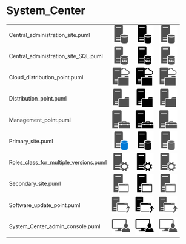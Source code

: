# System_Center

|   |   |   |   |
|---|---|---|---|
| Central_administration_site.puml | ![MSIMG_CENTRALADMINISTRATIONSITE_C](central_administration_site.png) | ![MSIMG_CENTRALADMINISTRATIONSITE_M](central_administration_site_mono.png) | ![MSIMG_CENTRALADMINISTRATIONSITE_G](central_administration_site_gray.png) | 
| Central_administration_site_SQL.puml | ![MSIMG_CENTRALADMINISTRATIONSITESQL_C](central_administration_site_sql.png) | ![MSIMG_CENTRALADMINISTRATIONSITESQL_M](central_administration_site_sql_mono.png) | ![MSIMG_CENTRALADMINISTRATIONSITESQL_G](central_administration_site_sql_gray.png) | 
| Cloud_distribution_point.puml | ![MSIMG_CLOUDDISTRIBUTIONPOINT_C](cloud_distribution_point.png) | ![MSIMG_CLOUDDISTRIBUTIONPOINT_M](cloud_distribution_point_mono.png) | ![MSIMG_CLOUDDISTRIBUTIONPOINT_G](cloud_distribution_point_gray.png) | 
| Distribution_point.puml | ![MSIMG_DISTRIBUTIONPOINT_C](distribution_point.png) | ![MSIMG_DISTRIBUTIONPOINT_M](distribution_point_mono.png) | ![MSIMG_DISTRIBUTIONPOINT_G](distribution_point_gray.png) | 
| Management_point.puml | ![MSIMG_MANAGEMENTPOINT_C](management_point.png) | ![MSIMG_MANAGEMENTPOINT_M](management_point_mono.png) | ![MSIMG_MANAGEMENTPOINT_G](management_point_gray.png) | 
| Primary_site.puml | ![MSIMG_PRIMARYSITE_C](primary_site.png) | ![MSIMG_PRIMARYSITE_M](primary_site_mono.png) | ![MSIMG_PRIMARYSITE_G](primary_site_gray.png) | 
| Roles_class_for_multiple_versions.puml | ![MSIMG_ROLESCLASSFORMULTIPLEVERSIONS_C](roles_class_for_multiple_versions.png) | ![MSIMG_ROLESCLASSFORMULTIPLEVERSIONS_M](roles_class_for_multiple_versions_mono.png) | ![MSIMG_ROLESCLASSFORMULTIPLEVERSIONS_G](roles_class_for_multiple_versions_gray.png) | 
| Secondary_site.puml | ![MSIMG_SECONDARYSITE_C](secondary_site.png) | ![MSIMG_SECONDARYSITE_M](secondary_site_mono.png) | ![MSIMG_SECONDARYSITE_G](secondary_site_gray.png) | 
| Software_update_point.puml | ![MSIMG_SOFTWAREUPDATEPOINT_C](software_update_point.png) | ![MSIMG_SOFTWAREUPDATEPOINT_M](software_update_point_mono.png) | ![MSIMG_SOFTWAREUPDATEPOINT_G](software_update_point_gray.png) | 
| System_Center_admin_console.puml | ![MSIMG_SYSTEMCENTERADMINCONSOLE_C](system_center_admin_console.png) | ![MSIMG_SYSTEMCENTERADMINCONSOLE_M](system_center_admin_console_mono.png) | ![MSIMG_SYSTEMCENTERADMINCONSOLE_G](system_center_admin_console_gray.png) | 
